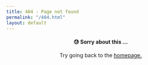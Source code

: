 ```yaml
---
title: 404 - Page not found
permalink: "/404.html"
layout: default
---
```

<head>
<style type="text/css">
.profile {
    display: block;
    text-align: center;
}
.profile img {
    width: 30%;
    padding: 15px;
}
.profile a {
    border-bottom: 1px solid #999999;
}
.profile a:hover {
    border-bottom: 1px solid black;
}
}
</style>
</head>
<body>
<div class="profile">


<h4>😓 Sorry about this ...</h4>

<p>Try going back to the <a href="https://fjordsf.github.io/short.circuit/">homepage.</a></p>


</div>
</body>
